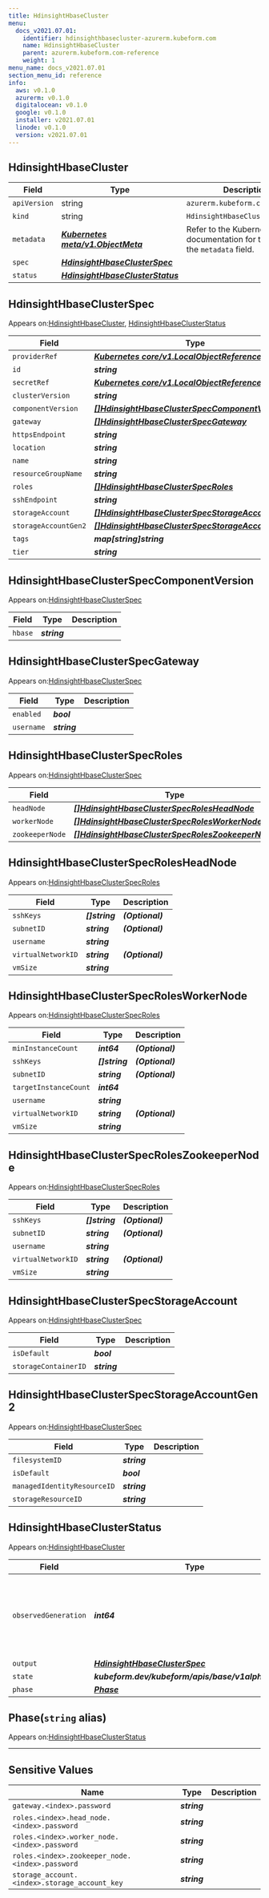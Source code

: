 ```yaml
---
title: HdinsightHbaseCluster
menu:
  docs_v2021.07.01:
    identifier: hdinsighthbasecluster-azurerm.kubeform.com
    name: HdinsightHbaseCluster
    parent: azurerm.kubeform.com-reference
    weight: 1
menu_name: docs_v2021.07.01
section_menu_id: reference
info:
  aws: v0.1.0
  azurerm: v0.1.0
  digitalocean: v0.1.0
  google: v0.1.0
  installer: v2021.07.01
  linode: v0.1.0
  version: v2021.07.01
---
```


## HdinsightHbaseCluster
| Field | Type | Description |
| ------ | ----- | ----------- |
| `apiVersion` | string | `azurerm.kubeform.com/v1alpha1` |
|    `kind` | string | `HdinsightHbaseCluster` |
| `metadata` | ***[Kubernetes meta/v1.ObjectMeta](https://v1-18.docs.kubernetes.io/docs/reference/generated/kubernetes-api/v1.18/#objectmeta-v1-meta)***|Refer to the Kubernetes API documentation for the fields of the `metadata` field.|
| `spec` | ***[HdinsightHbaseClusterSpec](#hdinsighthbaseclusterspec)***||
| `status` | ***[HdinsightHbaseClusterStatus](#hdinsighthbaseclusterstatus)***||
## HdinsightHbaseClusterSpec

Appears on:[HdinsightHbaseCluster](#hdinsighthbasecluster), [HdinsightHbaseClusterStatus](#hdinsighthbaseclusterstatus)

| Field | Type | Description |
| ------ | ----- | ----------- |
| `providerRef` | ***[Kubernetes core/v1.LocalObjectReference](https://v1-18.docs.kubernetes.io/docs/reference/generated/kubernetes-api/v1.18/#localobjectreference-v1-core)***||
| `id` | ***string***||
| `secretRef` | ***[Kubernetes core/v1.LocalObjectReference](https://v1-18.docs.kubernetes.io/docs/reference/generated/kubernetes-api/v1.18/#localobjectreference-v1-core)***||
| `clusterVersion` | ***string***||
| `componentVersion` | ***[[]HdinsightHbaseClusterSpecComponentVersion](#hdinsighthbaseclusterspeccomponentversion)***||
| `gateway` | ***[[]HdinsightHbaseClusterSpecGateway](#hdinsighthbaseclusterspecgateway)***||
| `httpsEndpoint` | ***string***| ***(Optional)*** |
| `location` | ***string***||
| `name` | ***string***||
| `resourceGroupName` | ***string***||
| `roles` | ***[[]HdinsightHbaseClusterSpecRoles](#hdinsighthbaseclusterspecroles)***||
| `sshEndpoint` | ***string***| ***(Optional)*** |
| `storageAccount` | ***[[]HdinsightHbaseClusterSpecStorageAccount](#hdinsighthbaseclusterspecstorageaccount)***| ***(Optional)*** |
| `storageAccountGen2` | ***[[]HdinsightHbaseClusterSpecStorageAccountGen2](#hdinsighthbaseclusterspecstorageaccountgen2)***| ***(Optional)*** |
| `tags` | ***map[string]string***| ***(Optional)*** |
| `tier` | ***string***||
## HdinsightHbaseClusterSpecComponentVersion

Appears on:[HdinsightHbaseClusterSpec](#hdinsighthbaseclusterspec)

| Field | Type | Description |
| ------ | ----- | ----------- |
| `hbase` | ***string***||
## HdinsightHbaseClusterSpecGateway

Appears on:[HdinsightHbaseClusterSpec](#hdinsighthbaseclusterspec)

| Field | Type | Description |
| ------ | ----- | ----------- |
| `enabled` | ***bool***||
| `username` | ***string***||
## HdinsightHbaseClusterSpecRoles

Appears on:[HdinsightHbaseClusterSpec](#hdinsighthbaseclusterspec)

| Field | Type | Description |
| ------ | ----- | ----------- |
| `headNode` | ***[[]HdinsightHbaseClusterSpecRolesHeadNode](#hdinsighthbaseclusterspecrolesheadnode)***||
| `workerNode` | ***[[]HdinsightHbaseClusterSpecRolesWorkerNode](#hdinsighthbaseclusterspecrolesworkernode)***||
| `zookeeperNode` | ***[[]HdinsightHbaseClusterSpecRolesZookeeperNode](#hdinsighthbaseclusterspecroleszookeepernode)***||
## HdinsightHbaseClusterSpecRolesHeadNode

Appears on:[HdinsightHbaseClusterSpecRoles](#hdinsighthbaseclusterspecroles)

| Field | Type | Description |
| ------ | ----- | ----------- |
| `sshKeys` | ***[]string***| ***(Optional)*** |
| `subnetID` | ***string***| ***(Optional)*** |
| `username` | ***string***||
| `virtualNetworkID` | ***string***| ***(Optional)*** |
| `vmSize` | ***string***||
## HdinsightHbaseClusterSpecRolesWorkerNode

Appears on:[HdinsightHbaseClusterSpecRoles](#hdinsighthbaseclusterspecroles)

| Field | Type | Description |
| ------ | ----- | ----------- |
| `minInstanceCount` | ***int64***| ***(Optional)*** |
| `sshKeys` | ***[]string***| ***(Optional)*** |
| `subnetID` | ***string***| ***(Optional)*** |
| `targetInstanceCount` | ***int64***||
| `username` | ***string***||
| `virtualNetworkID` | ***string***| ***(Optional)*** |
| `vmSize` | ***string***||
## HdinsightHbaseClusterSpecRolesZookeeperNode

Appears on:[HdinsightHbaseClusterSpecRoles](#hdinsighthbaseclusterspecroles)

| Field | Type | Description |
| ------ | ----- | ----------- |
| `sshKeys` | ***[]string***| ***(Optional)*** |
| `subnetID` | ***string***| ***(Optional)*** |
| `username` | ***string***||
| `virtualNetworkID` | ***string***| ***(Optional)*** |
| `vmSize` | ***string***||
## HdinsightHbaseClusterSpecStorageAccount

Appears on:[HdinsightHbaseClusterSpec](#hdinsighthbaseclusterspec)

| Field | Type | Description |
| ------ | ----- | ----------- |
| `isDefault` | ***bool***||
| `storageContainerID` | ***string***||
## HdinsightHbaseClusterSpecStorageAccountGen2

Appears on:[HdinsightHbaseClusterSpec](#hdinsighthbaseclusterspec)

| Field | Type | Description |
| ------ | ----- | ----------- |
| `filesystemID` | ***string***||
| `isDefault` | ***bool***||
| `managedIdentityResourceID` | ***string***||
| `storageResourceID` | ***string***||
## HdinsightHbaseClusterStatus

Appears on:[HdinsightHbaseCluster](#hdinsighthbasecluster)

| Field | Type | Description |
| ------ | ----- | ----------- |
| `observedGeneration` | ***int64***| ***(Optional)*** Resource generation, which is updated on mutation by the API Server.|
| `output` | ***[HdinsightHbaseClusterSpec](#hdinsighthbaseclusterspec)***| ***(Optional)*** |
| `state` | ***kubeform.dev/kubeform/apis/base/v1alpha1.State***| ***(Optional)*** |
| `phase` | ***[Phase](#phase)***| ***(Optional)*** |
## Phase(`string` alias)

Appears on:[HdinsightHbaseClusterStatus](#hdinsighthbaseclusterstatus)

---
## Sensitive Values
| Name | Type | Description |
|------|------|-------------|
| `gateway.<index>.password` | ***string*** ||
| `roles.<index>.head_node.<index>.password` | ***string*** ||
| `roles.<index>.worker_node.<index>.password` | ***string*** ||
| `roles.<index>.zookeeper_node.<index>.password` | ***string*** ||
| `storage_account.<index>.storage_account_key` | ***string*** ||
